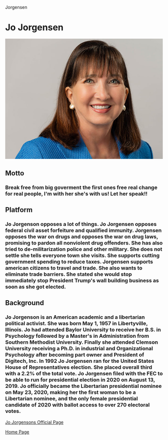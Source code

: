 Jorgensen
# Jo Jorgensen 


![Jo Jorgesen pictue](jo990000.jpg)



## Motto 
  ### Break free from big goverment the first ones free real change for real people, I'm with her she's with us! Let her speak!!

## Platform
### Jo Jorgenson opposes a lot of things. Jo Jorgensen opposes federal civil asset forfeiture and qualified immunity. Jorgensen opposes the war on drugs and opposes the war on drug laws, promising to pardon all nonviolent drug offenders. She has also tried to de-militarization police and other military. She does not settle she tells everyone town she visits. She supports cutting government spending to reduce taxes. Jorgensen supports american citizens to travel and trade. She also wants to eliminate trade barriers. She stated she would stop immediately stop President Trump's wall building business as soon as she got elected. 


## Background 
### Jo Jorgenson is an American academic and a libertarian political activist. She was born May 1, 1957 in Libertyville, Illinois. Jo had attended Baylor University to receive her B.S. in Psychology followed by a Master's in Administration from Southern Methodist University. Finally she attended Clemson University receiving a Ph.D. in industrial and Organizational Psychology after becoming part owner and President of Digitech, Inc. In 1992 Jo Jorgensen ran for the United States House of Representatives election. She placed overall third with a 2.2% of the total vote. Jo Jorgensen filed with the FEC to be able to run for presidential election in 2020 on August 13, 2019. Jo officially became the Libertarian presidential nominee on May 23, 2020, making her the first woman to be a Libertarian nominee, and the only female presidential candidate of 2020 with ballot access to over 270 electoral votes. 


[Jo Jorgensons Official Page](https://jo20.com)


[Home Page](/README.md) 
